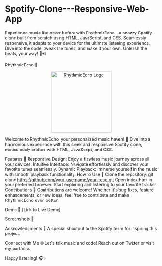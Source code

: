 # Spotify-Clone---Responsive-Web-App
Experience music like never before with RhythmicEcho – a snazzy Spotify clone built from scratch using HTML, JavaScript, and CSS. Seamlessly responsive, it adapts to your device for the ultimate listening experience. Dive into the code, tweak the tunes, and make it your own. Unleash the beats, your way! 🌟🔊


RhythmicEcho 🎵
<p align="center">
  <img src="https://github.com/your-username/your-repo/raw/main/favicon.ico" alt="RhythmicEcho Logo" width="200"/>
</p>
Welcome to RhythmicEcho, your personalized music haven! 🚀 Dive into a harmonious experience with this sleek and responsive Spotify clone, meticulously crafted with HTML, JavaScript, and CSS.

Features 🎉
Responsive Design: Enjoy a flawless music journey across all your devices.
Intuitive Interface: Navigate effortlessly and discover your favorite tunes seamlessly.
Dynamic Playback: Immerse yourself in the music with smooth playback functionality.
How to Use 🚀
Clone the repository: git clone https://github.com/your-username/your-repo.git
Open index.html in your preferred browser.
Start exploring and listening to your favorite tracks!
Contributions 🤝
Contributions are welcome! Whether it's bug fixes, feature enhancements, or new ideas, feel free to contribute and make RhythmicEcho even better.

Demo 🎥
[Link to Live Demo]

Screenshots 📸


Acknowledgments 🙏
A special shoutout to the Spotify team for inspiring this project.

Connect with Me 🌐
Let's talk music and code! Reach out on Twitter or visit my portfolio.

Happy listening! 🎧✨

